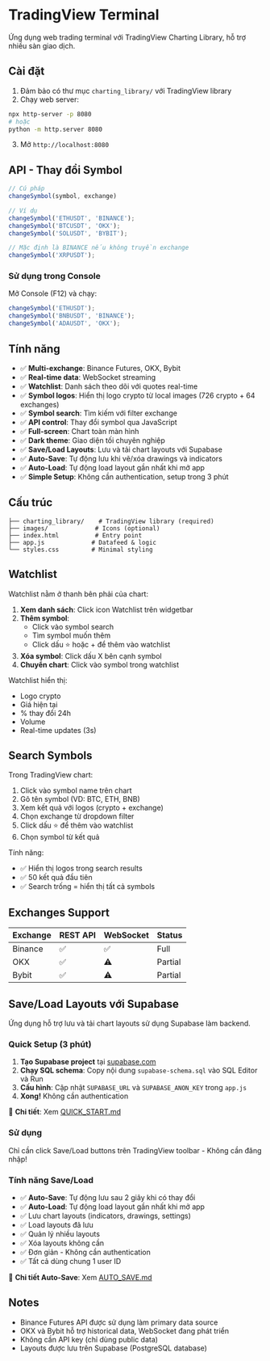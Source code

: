# TradingView Terminal

Ứng dụng web trading terminal với TradingView Charting Library, hỗ trợ nhiều sàn giao dịch.

## Cài đặt

1. Đảm bảo có thư mục `charting_library/` với TradingView library
2. Chạy web server:
```bash
npx http-server -p 8080
# hoặc
python -m http.server 8080
```
3. Mở `http://localhost:8080`

## API - Thay đổi Symbol

```javascript
// Cú pháp
changeSymbol(symbol, exchange)

// Ví dụ
changeSymbol('ETHUSDT', 'BINANCE');
changeSymbol('BTCUSDT', 'OKX');
changeSymbol('SOLUSDT', 'BYBIT');

// Mặc định là BINANCE nếu không truyền exchange
changeSymbol('XRPUSDT');
```

### Sử dụng trong Console

Mở Console (F12) và chạy:
```javascript
changeSymbol('ETHUSDT');
changeSymbol('BNBUSDT', 'BINANCE');
changeSymbol('ADAUSDT', 'OKX');
```

## Tính năng

- ✅ **Multi-exchange**: Binance Futures, OKX, Bybit
- ✅ **Real-time data**: WebSocket streaming
- ✅ **Watchlist**: Danh sách theo dõi với quotes real-time
- ✅ **Symbol logos**: Hiển thị logo crypto từ local images (726 crypto + 64 exchanges)
- ✅ **Symbol search**: Tìm kiếm với filter exchange
- ✅ **API control**: Thay đổi symbol qua JavaScript
- ✅ **Full-screen**: Chart toàn màn hình
- ✅ **Dark theme**: Giao diện tối chuyên nghiệp
- ✅ **Save/Load Layouts**: Lưu và tải chart layouts với Supabase
- ✅ **Auto-Save**: Tự động lưu khi vẽ/xóa drawings và indicators
- ✅ **Auto-Load**: Tự động load layout gần nhất khi mở app
- ✅ **Simple Setup**: Không cần authentication, setup trong 3 phút

## Cấu trúc

```
├── charting_library/    # TradingView library (required)
├── images/             # Icons (optional)
├── index.html          # Entry point
├── app.js             # Datafeed & logic
└── styles.css         # Minimal styling
```

## Watchlist

Watchlist nằm ở thanh bên phải của chart:

1. **Xem danh sách**: Click icon Watchlist trên widgetbar
2. **Thêm symbol**: 
   - Click vào symbol search
   - Tìm symbol muốn thêm
   - Click dấu ⭐ hoặc + để thêm vào watchlist
3. **Xóa symbol**: Click dấu X bên cạnh symbol
4. **Chuyển chart**: Click vào symbol trong watchlist

Watchlist hiển thị:
- Logo crypto
- Giá hiện tại
- % thay đổi 24h
- Volume
- Real-time updates (3s)

## Search Symbols

Trong TradingView chart:
1. Click vào symbol name trên chart
2. Gõ tên symbol (VD: BTC, ETH, BNB)
3. Xem kết quả với logos (crypto + exchange)
4. Chọn exchange từ dropdown filter
5. Click dấu ⭐ để thêm vào watchlist
6. Chọn symbol từ kết quả

Tính năng:
- ✅ Hiển thị logos trong search results
- ✅ 50 kết quả đầu tiên
- ✅ Search trống = hiển thị tất cả symbols

## Exchanges Support

| Exchange | REST API | WebSocket | Status |
|----------|----------|-----------|--------|
| Binance  | ✅       | ✅        | Full   |
| OKX      | ✅       | ⚠️        | Partial|
| Bybit    | ✅       | ⚠️        | Partial|

## Save/Load Layouts với Supabase

Ứng dụng hỗ trợ lưu và tải chart layouts sử dụng Supabase làm backend.

### Quick Setup (3 phút)

1. **Tạo Supabase project** tại [supabase.com](https://supabase.com)
2. **Chạy SQL schema**: Copy nội dung `supabase-schema.sql` vào SQL Editor và Run
3. **Cấu hình**: Cập nhật `SUPABASE_URL` và `SUPABASE_ANON_KEY` trong `app.js`
4. **Xong!** Không cần authentication

📖 **Chi tiết**: Xem [QUICK_START.md](QUICK_START.md)

### Sử dụng

Chỉ cần click Save/Load buttons trên TradingView toolbar - Không cần đăng nhập!

### Tính năng Save/Load

- ✅ **Auto-Save**: Tự động lưu sau 2 giây khi có thay đổi
- ✅ **Auto-Load**: Tự động load layout gần nhất khi mở app
- ✅ Lưu chart layouts (indicators, drawings, settings)
- ✅ Load layouts đã lưu
- ✅ Quản lý nhiều layouts
- ✅ Xóa layouts không cần
- ✅ Đơn giản - Không cần authentication
- ✅ Tất cả dùng chung 1 user ID

📖 **Chi tiết Auto-Save**: Xem [AUTO_SAVE.md](AUTO_SAVE.md)

## Notes

- Binance Futures API được sử dụng làm primary data source
- OKX và Bybit hỗ trợ historical data, WebSocket đang phát triển
- Không cần API key (chỉ dùng public data)
- Layouts được lưu trên Supabase (PostgreSQL database)

